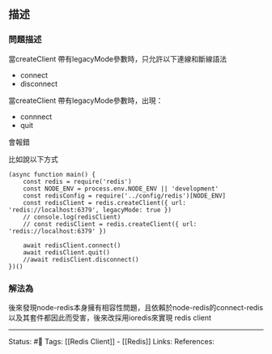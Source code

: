
## 描述

### 問題描述
當createClient 帶有legacyMode參數時，只允許以下連線和斷線語法
- connect
- disconnect

當createClient 帶有legacyMode參數時，出現：
- connnect
- quit

會報錯

比如說以下方式
```
(async function main() {
	const redis = require('redis')
	const NODE_ENV = process.env.NODE_ENV || 'development'
	const redisConfig = require('../config/redis')[NODE_ENV]
	const redisClient = redis.createClient({ url: 'redis://localhost:6379', legacyMode: true })
	// console.log(redisClient)
	// const redisClient = redis.createClient({ url: 'redis://localhost:6379' })

	await redisClient.connect()
	await redisClient.quit()
	//await redisClient.disconnect()
})()
```
### 解法為
後來發現node-redis本身擁有相容性問題，且依賴於node-redis的connect-redis以及其套件都因此而受害，後來改採用ioredis來實現
redis client

---
Status: #🌱 
Tags:
[[Redis Client]] - [[Redis]]
Links:
References: